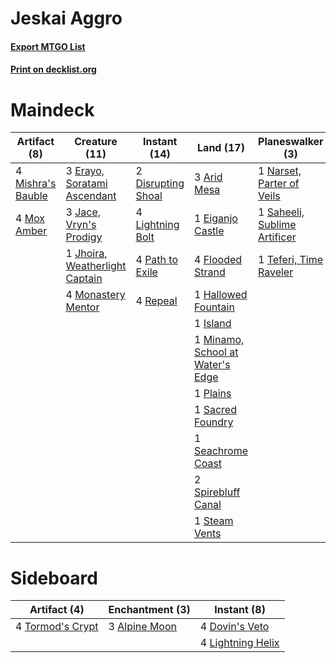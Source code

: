 # Jeskai Aggro

#### [Export MTGO List](../collection/Jeskai%20Aggro/Jeskai%20Aggro.txt)
#### [Print on decklist.org](http://decklist.org/?deckmain=3%09Arid%20Mesa%0A2%09Disrupting%20Shoal%0A1%09Eiganjo%20Castle%0A3%09Erayo,%20Soratami%20Ascendant%0A4%09Flooded%20Strand%0A1%09Hallowed%20Fountain%0A1%09Island%0A3%09Jace,%20Vryn's%20Prodigy%0A1%09Jhoira,%20Weatherlight%20Captain%0A1%09Kykar,%20Wind's%20Fury%0A4%09Lightning%20Bolt%0A1%09Minamo,%20School%20at%20Water's%20Edge%0A4%09Mishra's%20Bauble%0A4%09Monastery%20Mentor%0A4%09Mox%20Amber%0A1%09Narset,%20Parter%20of%20Veils%0A4%09Path%20to%20Exile%0A1%09Plains%0A4%09Repeal%0A1%09Sacred%20Foundry%0A1%09Saheeli,%20Sublime%20Artificer%0A1%09Seachrome%20Coast%0A4%09Serum%20Visions%0A2%09Sleight%20of%20Hand%0A2%09Spirebluff%20Canal%0A1%09Steam%20Vents%0A1%09Teferi,%20Time%20Raveler&deckside=3%09Alpine%20Moon%0A4%09Dovin's%20Veto%0A4%09Lightning%20Helix%0A4%09Tormod's%20Crypt)
# Maindeck

|                                        Artifact (8)                                        |                                              Creature (11)                                              |                                        Instant (14)                                        |                                                Land (17)                                                 |                                           Planeswalker (3)                                            |                                        Sorcery (6)                                        |    Unknown (1)     |
|--------------------------------------------------------------------------------------------|---------------------------------------------------------------------------------------------------------|--------------------------------------------------------------------------------------------|----------------------------------------------------------------------------------------------------------|-------------------------------------------------------------------------------------------------------|-------------------------------------------------------------------------------------------|--------------------|
|4 [Mishra's Bauble](http://gatherer.wizards.com/Pages/Card/Details.aspx?multiverseid=122122)|3 [Erayo, Soratami Ascendant](http://gatherer.wizards.com/Pages/Card/Details.aspx?multiverseid=87599)    |2 [Disrupting Shoal](http://gatherer.wizards.com/Pages/Card/Details.aspx?multiverseid=74128)|3 [Arid Mesa](http://gatherer.wizards.com/Pages/Card/Details.aspx?multiverseid=405092)                    |1 [Narset, Parter of Veils](http://gatherer.wizards.com/Pages/Card/Details.aspx?multiverseid=460988)   |4 [Serum Visions](http://gatherer.wizards.com/Pages/Card/Details.aspx?multiverseid=50145)  |1 Kykar, Wind's Fury|
|4 [Mox Amber](http://gatherer.wizards.com/Pages/Card/Details.aspx?multiverseid=443112)      |3 [Jace, Vryn's Prodigy](http://gatherer.wizards.com/Pages/Card/Details.aspx?multiverseid=398434)        |4 [Lightning Bolt](http://gatherer.wizards.com/Pages/Card/Details.aspx?multiverseid=806)    |1 [Eiganjo Castle](http://gatherer.wizards.com/Pages/Card/Details.aspx?multiverseid=79205)                |1 [Saheeli, Sublime Artificer](http://gatherer.wizards.com/Pages/Card/Details.aspx?multiverseid=461161)|2 [Sleight of Hand](http://gatherer.wizards.com/Pages/Card/Details.aspx?multiverseid=25557)|                    |
|                                                                                            |1 [Jhoira, Weatherlight Captain](http://gatherer.wizards.com/Pages/Card/Details.aspx?multiverseid=443085)|4 [Path to Exile](http://gatherer.wizards.com/Pages/Card/Details.aspx?multiverseid=220511)  |4 [Flooded Strand](http://gatherer.wizards.com/Pages/Card/Details.aspx?multiverseid=405098)               |1 [Teferi, Time Raveler](http://gatherer.wizards.com/Pages/Card/Details.aspx?multiverseid=461148)      |                                                                                           |                    |
|                                                                                            |4 [Monastery Mentor](http://gatherer.wizards.com/Pages/Card/Details.aspx?multiverseid=391883)            |4 [Repeal](http://gatherer.wizards.com/Pages/Card/Details.aspx?multiverseid=405357)         |1 [Hallowed Fountain](http://gatherer.wizards.com/Pages/Card/Details.aspx?multiverseid=97071)             |                                                                                                       |                                                                                           |                    |
|                                                                                            |                                                                                                         |                                                                                            |1 [Island](http://gatherer.wizards.com/Pages/Card/Details.aspx?multiverseid=439857)                       |                                                                                                       |                                                                                           |                    |
|                                                                                            |                                                                                                         |                                                                                            |1 [Minamo, School at Water's Edge](http://gatherer.wizards.com/Pages/Card/Details.aspx?multiverseid=79179)|                                                                                                       |                                                                                           |                    |
|                                                                                            |                                                                                                         |                                                                                            |1 [Plains](http://gatherer.wizards.com/Pages/Card/Details.aspx?multiverseid=439856)                       |                                                                                                       |                                                                                           |                    |
|                                                                                            |                                                                                                         |                                                                                            |1 [Sacred Foundry](http://gatherer.wizards.com/Pages/Card/Details.aspx?multiverseid=405106)               |                                                                                                       |                                                                                           |                    |
|                                                                                            |                                                                                                         |                                                                                            |1 [Seachrome Coast](http://gatherer.wizards.com/Pages/Card/Details.aspx?multiverseid=209399)              |                                                                                                       |                                                                                           |                    |
|                                                                                            |                                                                                                         |                                                                                            |2 [Spirebluff Canal](http://gatherer.wizards.com/Pages/Card/Details.aspx?multiverseid=417822)             |                                                                                                       |                                                                                           |                    |
|                                                                                            |                                                                                                         |                                                                                            |1 [Steam Vents](http://gatherer.wizards.com/Pages/Card/Details.aspx?multiverseid=405109)                  |                                                                                                       |                                                                                           |                    |


# Sideboard

|                                       Artifact (4)                                        |                                    Enchantment (3)                                     |                                        Instant (8)                                         |
|-------------------------------------------------------------------------------------------|----------------------------------------------------------------------------------------|--------------------------------------------------------------------------------------------|
|4 [Tormod's Crypt](http://gatherer.wizards.com/Pages/Card/Details.aspx?multiverseid=389723)|3 [Alpine Moon](http://gatherer.wizards.com/Pages/Card/Details.aspx?multiverseid=447264)|4 [Dovin's Veto](http://gatherer.wizards.com/Pages/Card/Details.aspx?multiverseid=461120)   |
|                                                                                           |                                                                                        |4 [Lightning Helix](http://gatherer.wizards.com/Pages/Card/Details.aspx?multiverseid=249386)|


